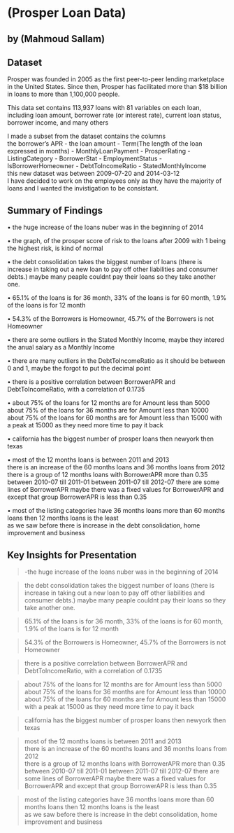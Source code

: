 # (Prosper Loan Data)
## by (Mahmoud Sallam)


## Dataset

 Prosper was founded in 2005 as the first peer-to-peer lending marketplace in the United States. Since then, Prosper has facilitated more than $18 billion in loans to more than 1,100,000 people.
 
 This data set contains 113,937 loans with 81 variables on each loan, including loan amount, borrower rate (or interest rate), current loan status, borrower income, and many others

I made a subset from the dataset contains the columns  
the borrower’s APR - the loan amount - Term(The length of the loan expressed in months) - MonthlyLoanPayment - ProsperRating -  ListingCategory - BorrowerStat - EmploymentStatus - IsBorrowerHomeowner - DebtToIncomeRatio - StatedMonthlyIncome  
this new dataset was between 2009-07-20 and 2014-03-12   
I have decided to work on the employees only as they have the majority of loans and I wanted the invistigation to be consistant.

## Summary of Findings

• the huge increase of the loans nuber was in the beginning of 2014

• the graph, of the prosper score of risk to the loans after 2009 with 1 being the highest risk, is kind of normal  

• the debt consolidation takes the biggest number of loans (there is increase in taking out a new loan to pay off other liabilities and consumer debts.) maybe many peaple couldnt pay their loans so they take another one.

• 65.1% of the loans is for 36 month, 33% of the loans is for 60 month, 1.9% of the loans is for 12 month

• 54.3% of the Borrowers is Homeowner, 45.7% of the Borrowers is not Homeowner

• there are some outliers in the Stated Monthly Income, maybe they intered the anual salary as a Monthly Income

• there are many outliers in the DebtToIncomeRatio as it should be between 0 and 1, maybe the forgot to put the decimal point

• there is a positive correlation between BorrowerAPR and DebtToIncomeRatio, with a correlation of 0.1735

• about 75% of the loans for 12 months are for Amount less than 5000  
  about 75% of the loans for 36 months are for Amount less than 10000  
  about 75% of the loans for 60 months are for Amount less than 15000 with a peak at 15000 as they need more time to pay it back

• california has the biggest number of prosper loans then newyork then texas

• most of the 12 months loans is between 2011 and 2013  
  there is an increase of the 60 months loans and 36 months loans from 2012  
  there is a group of 12 months loans with BorrowerAPR more than 0.35 between 2010-07 till 2011-01 between 2011-07 till 2012-07 there are   some lines of BorrowerAPR maybe there   was a fixed values for BorrowerAPR and except that group BorrowerAPR is less than 0.35

• most of the listing categories have 36 months loans more than 60 months loans then 12 months loans is the least  
as we saw before there is increase in the debt consolidation, home improvement and business

## Key Insights for Presentation

> -the huge increase of the loans nuber was in the beginning of 2014

>the debt consolidation takes the biggest number of loans (there is increase in taking out a new loan to pay off other liabilities and consumer debts.) maybe many peaple couldnt pay their loans so they take another one.

>65.1% of the loans is for 36 month, 33% of the loans is for 60 month, 1.9% of the loans is for 12 month

>54.3% of the Borrowers is Homeowner, 45.7% of the Borrowers is not Homeowner

>there is a positive correlation between BorrowerAPR and DebtToIncomeRatio, with a correlation of 0.1735

>about 75% of the loans for 12 months are for Amount less than 5000  
about 75% of the loans for 36 months are for Amount less than 10000  
about 75% of the loans for 60 months are for Amount less than 15000 with a peak at 15000 as they need more time to pay it back

>california has the biggest number of prosper loans then newyork then texas

>most of the 12 months loans is between 2011 and 2013  
there is an increase of the 60 months loans and 36 months loans from 2012  
there is a group of 12 months loans with BorrowerAPR more than 0.35 between 2010-07 till 2011-01 between 2011-07 till 2012-07 there are   some lines of BorrowerAPR maybe there was a fixed values for BorrowerAPR and except that group BorrowerAPR is less than 0.35

>most of the listing categories have 36 months loans more than 60 months loans then 12 months loans is the least  
as we saw before there is increase in the debt consolidation, home improvement and business
